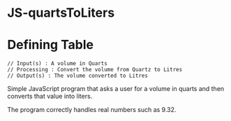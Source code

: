 # JS-quartsToLiters
# Defining Table
    // Input(s) : A volume in Quarts
    // Processing : Convert the volume from Quartz to Litres
    // Output(s) : The volume converted to Litres

Simple JavaScript program that asks a user for a volume in quarts and then converts that value into liters. 

The program correctly handles real numbers such as 9.32.